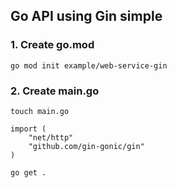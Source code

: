 ## Go API using Gin simple
### 1. Create go.mod
```
go mod init example/web-service-gin
```
### 2. Create main.go
```
touch main.go

import (
    "net/http"
    "github.com/gin-gonic/gin"
)

go get .
```